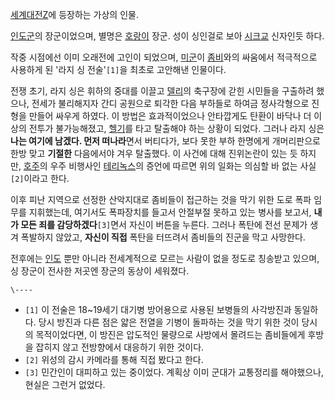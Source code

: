 [세계대전Z](%EC%84%B8%EA%B3%84%EB%8C%80%EC%A0%84Z.md)에 등장하는 가상의 인물.

[인도군](%EC%9D%B8%EB%8F%84%EA%B5%B0.md)의 장군이었으며, 별명은
[호랑이](%ED%98%B8%EB%9E%91%EC%9D%B4.md) 장군. 성이 싱인걸로 보아
[시크교](%EC%8B%9C%ED%81%AC%EA%B5%90.md) 신자인듯 하다.

작중 시점에선 이미 오래전에 고인이 되었으며, [미군](%EB%AF%B8%EA%B5%B0.md)이
[좀비](%EC%A2%80%EB%B9%84.md)와의 싸움에서 적극적으로 사용하게 된 '라지 싱 전술'`[1]`을 최초로 고안해낸
인물이다.

전쟁 초기, 라지 싱은 휘하의 중대를 이끌고 [델리](%EB%8D%B8%EB%A6%AC.md)의 축구장에 갇힌 시민들을 구출하려
했으나, 전세가 불리해지자 간디 공원으로 퇴각한 다음 부하들로 하여금 정사각형으로 진형을 만들어 싸우게 하였다. 이 방법은 효과적이었으나
안타깝게도 탄환이 바닥나 더 이상의 전투가 불가능해졌고, [헬기](%ED%97%AC%EA%B8%B0.md)를 타고 탈출해야 하는 상황이
되었다. 그러나 라지 싱은 **나는 여기에 남겠다. 먼저 떠나라**면서 버티다가, 보다 못한 부하 한명에게 개머리판으로 한방 맞고
**기절한** 다음에서야 겨우 탈출했다. 이 사건에 대해 진위논란이 있는 듯 하지만,
[호주](%ED%98%B8%EC%A3%BC.md)의 우주 비행사인 [테리녹스](%ED%85%8C%EB%A6%AC%20%EB%85%B9%EC%8A%A4.md)의 증언에 따르면 위의 일화는 의심할 바 없는
사실`[2]`이라고 한다.

이후 피난 지역으로 선정한 산악지대로 좀비들이 접근하는 것을 막기 위한 도로 폭파 임무를 지휘했는데, 여기서도 폭파장치를 들고서 안절부절
못하고 있는 병사를 보고서, **내가 모든 죄를 감당하겠다**`[3]`면서 자신이 버튼을 누른다. 그러나 폭탄에 전선 문제가 생겨 폭발하지
않았고, **자신이 직접** 폭탄을 터뜨려서 좀비들의 진군을 막고 사망한다.

전후에는 [인도](%EC%9D%B8%EB%8F%84.md) 뿐만 아니라 전세계적으로 모르는 사람이 없을 정도로 칭송받고 있으며, 싱
장군이 전사한 저곳엔 장군의 동상이 세워졌다.

`\----`

  * `[1]` 이 전술은 18~19세기 대기병 방어용으로 사용된 보병들의 사각방진과 동일하다. 당시 방진과 다른 점은 얇은 전열을 기병이 돌파하는 것을 막기 위한 것이 당시의 목적이었다면, 이 방진은 압도적인 물량으로 사방에서 몰려드는 좀비들에게 후방을 잡히지 않고 전방향에서 대응하기 위한 것이다.
  * `[2]` 위성의 감시 카메라를 통해 직접 봤다고 한다.
  * `[3]` 민간인이 대피하고 있는 중이었다. 계획상 이미 군대가 교통정리를 해야했으나, 현실은 그런거 없었다.

